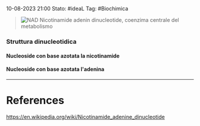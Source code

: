 10-08-2023 21:00
Stato: #ideaL
Tag: #Biochimica 
>![NAD](https://upload.wikimedia.org/wikipedia/commons/thumb/f/fe/NAD%2B.svg/270px-NAD%2B.svg.png)
>Nicotinamide adenin dinucleotide, coenzima centrale del metabolismo

### Struttura dinucleotidica
#### Nucleoside con base azotata la nicotinamide
#### Nucleoside con base azotata l'adenina





---
# References 
https://en.wikipedia.org/wiki/Nicotinamide_adenine_dinucleotide
